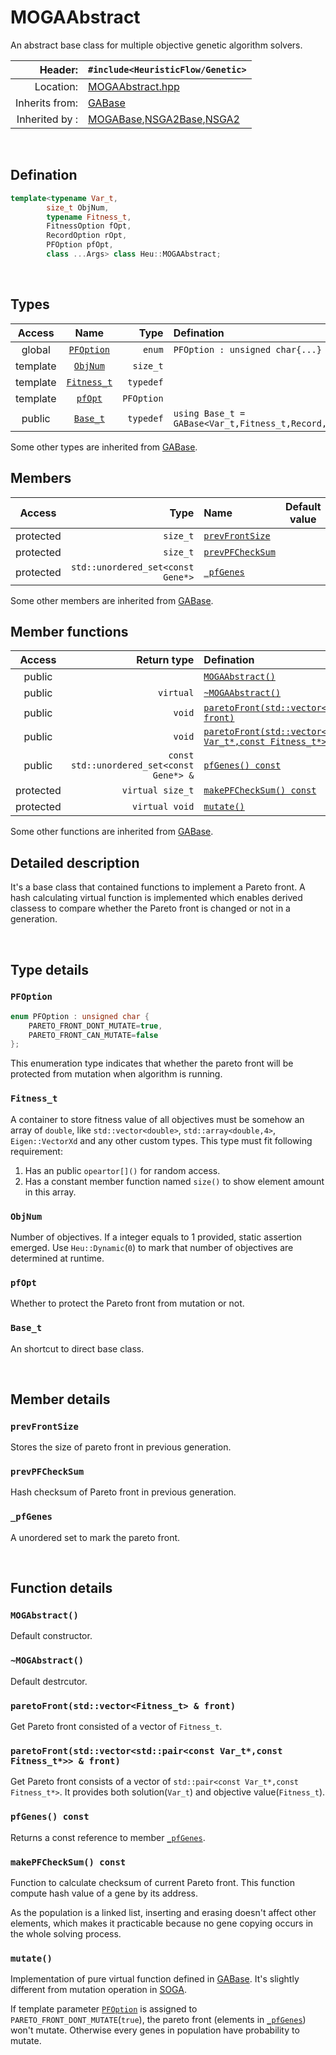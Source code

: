 # MOGAAbstract
An abstract base class for multiple objective genetic algorithm solvers.

| Header: | `#include<HeuristicFlow/Genetic>` |
| ----: | :---- |
| Location: | [MOGAAbstract.hpp](../../Genetic/MOGAAbstract.hpp) |
| Inherits from: | [GABase](./GABase.md) |
| Inherited by : | [MOGABase](./MOGABase.md),[NSGA2Base](./NSGA2Base.md),[NSGA2](./NSGA2.md) |

<br>

## Defination
```cpp
template<typename Var_t,
        size_t ObjNum,
        typename Fitness_t,
        FitnessOption fOpt,
        RecordOption rOpt,
        PFOption pfOpt,
        class ...Args> class Heu::MOGAAbstract;
```
<br>

## Types
| Access | Name | Type | Defination |
| :----: | :----: | ----: | :---- |
| global | [`PFOption`](#pfoption) | `enum` | `PFOption : unsigned char{...}` |
| template | [`ObjNum`](#objnum) | `size_t` |  |
| template | [`Fitness_t`](#fitness_t) | `typedef` |  |
| template | [`pfOpt`](#pfopt) | `PFOption` |  |
| public | [`Base_t`](#base_t) |`typedef` | `using Base_t = GABase<Var_t,Fitness_t,Record,Args...>;` |

Some other types are inherited from [GABase](./GABase.md).
<br>

## Members
| Access | Type | Name | Default value |
| :----: | ----: | :---- | :----: |
| protected | `size_t` | [`prevFrontSize`](#prevfrontsize) |  |
| protected | `size_t` | [`prevPFCheckSum`](#prevPFCheckSum) |  |
| protected | `std::unordered_set<const Gene*>` | [`_pfGenes`](#_pfgenes) |  |

Some other members are inherited from [GABase](./GABase.md).
<br>

## Member functions
| Access | Return type | Defination |
| :----: | ----: | :---- |
| public |  | [`MOGAAbstract()`](#mogaabstract) |
| public | `virtual` | [`~MOGAAbstract()`](#\~mogaabstract) |
| public | `void` | [`paretoFront(std::vector<Fitness_t> & front)`](#paretofrontstdvectorfitness_t--front) |
| public | `void` | [`paretoFront(std::vector<std::pair<const Var_t*,const Fitness_t*>> & front)`](#paretofrontstdvectorstdpairconst-var_tconst-fitness_t--front) |
| public | `const std::unordered_set<const Gene*> &` | [`pfGenes() const`](#pfgenes-const) |
| protected | `virtual size_t` | [`makePFCheckSum() const`](#makepfchecksum-const) |
| protected | `virtual void` | [`mutate()`](#mutate) |

Some other functions are inherited from [GABase](./GABase.md).
<br>


## Detailed description
It's a base class that contained functions to implement a Pareto front. A hash calculating virtual function is implemented which enables derived classess to compare whether the Pareto front is changed or not in a generation.

<br>

## Type details
### `PFOption`
```cpp
enum PFOption : unsigned char {
    PARETO_FRONT_DONT_MUTATE=true,
    PARETO_FRONT_CAN_MUTATE=false
};
```
This enumeration type indicates that whether the pareto front will be protected from mutation when algorithm is running.

### `Fitness_t`
A container to store fitness value of all objectives must be somehow an array of `double`, like `std::vector<double>`, `std::array<double,4>`, `Eigen::VectorXd` and any other custom types. This type must fit following requirement:
1. Has an public `opeartor[]()` for random access.
2. Has a constant member function named `size()` to show element amount in this array.

### `ObjNum`
Number of objectives. If a integer equals to 1 provided, static assertion emerged. Use `Heu::Dynamic`(`0`) to mark that number of objectives are determined at runtime.

### `pfOpt`
Whether to protect the Pareto front from mutation or not.

### `Base_t`
An shortcut to direct base class.


<br>

## Member details
### `prevFrontSize`
Stores the size of pareto front in previous generation.

### `prevPFCheckSum`
Hash checksum of Pareto front in previous generation.

### `_pfGenes`
A unordered set to mark the pareto front.


<br>

## Function details
### `MOGAbstract()`
Default constructor.

### `~MOGAbstract()`
Default destrcutor.

### `paretoFront(std::vector<Fitness_t> & front)`
Get Pareto front consisted of a vector of `Fitness_t`.

### `paretoFront(std::vector<std::pair<const Var_t*,const Fitness_t*>> & front)`
Get Pareto front consists of a vector of `std::pair<const Var_t*,const Fitness_t*>`. It provides both solution(`Var_t`) and objective value(`Fitness_t`).

### `pfGenes() const`
Returns a const reference to member [`_pfGenes`](#_pfgenes).

### `makePFCheckSum() const`
Function to calculate checksum of current Pareto front. This function compute hash value of a gene by its address. 

As the population is a linked list, inserting and erasing doesn't affect other elements, which makes it practicable because no gene copying occurs in the whole solving process.

### `mutate()`
Implementation of pure virtual function defined in [GABase](./GABase.md). It's slightly different from mutation operation in [SOGA](./SOGA.md). 

If template parameter [`PFOption`](#pfoption) is assigned to `PARETO_FRONT_DONT_MUTATE`(`true`), the pareto front (elements in [`_pfGenes`](#_pfgenes)) won't mutate. Otherwise every genes in population have probability to mutate.
